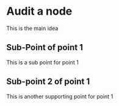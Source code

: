 # Audit a node
This is the main idea

## Sub-Point of point 1

This is a sub point for point 1
## Sub-point 2 of point 1
This is another supporting point for point 1
